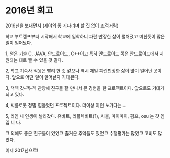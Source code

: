 # 2016년 회고

2016년을 보내면서
(제야의 종 기다리며 할 짓 없어 끄적거림)

학교 부트캠프부터 시작해서 학교에 입학하니 파란 만장한 삶이 펼쳐졌고 미친듯이 많은 일이 일어났다.

1, 얻은 기술
C, JAVA, 안드로이드, C++이고 특히 안드로이드 쪽은 안드로이드에서 지원되는 대로 짤 수 있을 것 같다.

2, 학교 기숙사
적응은 빨리 한 것 같으나 역시 제일 파란만장한 삶이 많이 일어난 곳이다. 앞으로 어떤 일이 일어날지 기대된다.

3, 책첵
갓-책-첵 찬양해
친구들 잘 만나서 큰 경험을 한 프로젝트이다. 앞으로도 기대가 되고 있다.

4, 씨름로봇
정말 힘들었던 프로젝트이다. 더이상 이런 노가다는....

5, 리겜
내 인생이 날라갔다.
유비트, 리플렉비트(?), 사볼, 마이마이, 펌프, osu 는 갓 겜 입 니 다.

그 외에도 좋은 친구들이 있었고 즐거운 추억들도 있었고 수행평가는 많았고 고비도 많았다.

이제 2017년으로!